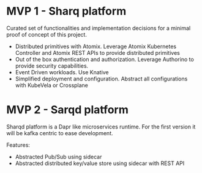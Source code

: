 # MVP 1 - Sharq platform

Curated set of functionalities and implementation decisions for a minimal proof of concept of this project.

+ Distributed primitives with Atomix. Leverage Atomix Kubernetes Controller and Atomix REST APIs to provide distributed primitives
+ Out of the box authentication and authorization. Leverage Authorino to provide security capabilities.
+ Event Driven workloads. Use Knative
+ Simplified deployment and configuration. Abstract all configurations with KubeVela or Crossplane

# MVP 2 - Sarqd platform 

Sharqd platform is a Dapr like microservices runtime.
For the first version it will be kafka centric to ease development.

Features:
+ Abstracted Pub/Sub using sidecar
+ Abstracted distributed key/value store using sidecar with REST API

